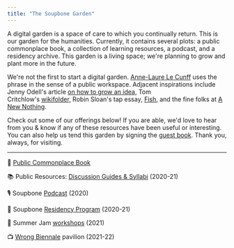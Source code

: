 ```yaml
---
title: "The Soupbone Garden"
---
```


A digital garden is a space of care to which you continually return. This is our garden for the humanities. Currently, it contains several plots: a public commonplace book, a collection of learning resources, a podcast, and a residency archive. This garden is a living space; we're planning to grow and plant more in the future.

We're not the first to start a digital garden. [Anne-Laure Le Cunff](https://www.mentalnodes.com/about) uses the phrase in the sense of a public workspace. Adjacent inspirations include Jenny Odell's article [on how to grow an idea,](https://thecreativeindependent.com/people/jenny-odell-how-to-grow-an-idea/) Tom Critchlow's [wikifolder,](https://tomcritchlow.com/wiki/) Robin Sloan's tap essay, [Fish,](https://www.robinsloan.com/fish/) and the fine folks at [A New Nothing](https://anewnothing.com/about/).

Check out some of our offerings below! If you are able, we'd love to hear from you & know if any of these resources have been useful or interesting. You can also help us tend this garden by signing the [guest book](https://forms.gle/UTD3p3WC94trSnnc8). Thank you, always, for visiting.

---

📓 [Public Commonplace Book](https://www.notion.so/soupbone/Commonplace-3e7cb1f697ec4b3490ee526e4c7bb552)

📚 Public Resources: [Discussion Guides & Syllabi](/garden/public-resources) (2020-21)

🎙 Soupbone [Podcast](/garden/podcast) (2020)

📝 Soupbone [Residency Program](/garden/residency) (2020-21)

🍓 Summer Jam [workshops](/garden/summer-jam) (2021)

📺 [Wrong Biennale](/garden/wrong-biennale) pavilion (2021-22)
